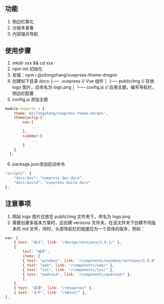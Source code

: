 ## 功能

1. 侧边栏美化
2. 分版本查看
3. 内容锚点导航

## 使用步骤

1. mkdir xxx && cd xxx
2. npm init 初始化
3. 安装：npm i @zilongzhang/vuepress-theme-dragon
4. 创建如下目录
   docs
   ├── .vuepress // Vue 组件
   │ ├── public/img // 存放 logo 图片，应命名为 logo.png
   │ └── config.js // 应用主题，编写导航栏，侧边栏配置
5. config.js 添加主题
```js
module.exports = {
    theme:'@zilongzhang/vuepress-theme-dargon',
    themeConfig:{
        nav:[
            ...
        ],
        sidebar:{
            ...
        }
    }
  };
```
6. package.json添加启动命令
```js
"scripts": {
    "docs:dev": "vuepress dev docs",
    "docs:build": "vuepress build docs"
},
```

## 注意事项

1. 网站 logo 图片应放在 public/img 文件夹下，命名为 logo.png
2. 需要创建多版本方案时，应创建 versions 文件夹，在该文件夹下创建不同版本的 md 文件，同时，头部导航栏的链接应为一个具体的版本，例如：

```js
nav: [
    { text: "设计", link: "/design/versions/1.0.1/" },
    {
        text: "组件",
        items: [
        { text: "windows", link: "/components/windows/versions/1.0.0" },
        { text: "web", link: "/components/web/" },
        { text: "ios", link: "/components/ios/" },
        { text: "android", link: "/components/android/" },
        ],
    },
    { text: "资源", link: "/resource/" },
    { text: "关于", link: "/about/" },
],
```
